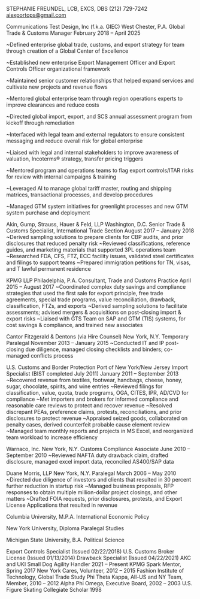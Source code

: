STEPHANIE FREUNDEL, LCB, EXCS, DBS 
(212) 729-7242 aiexportops@gmail.com

Communications Test Design, Inc (f.k.a. GIEC) West Chester, P.A.
Global Trade & Customs Manager February 2018 – April 2025

~Defined enterprise global trade, customs, and export strategy for team through creation of a Global Center of Excellence

~Established new enterprise Export Management Officer and Export Controls Officer organizational framework

~Maintained senior customer relationships that helped expand services and cultivate new projects and revenue flows

~Mentored global enterprise team through region operations experts to improve clearances and reduce costs

~Directed global import, export, and SCS annual assessment program from kickoff through remediation

~Interfaced with legal team and external regulators to ensure consistent messaging and reduce overall risk for global enterprise

~Liaised with legal and internal stakeholders to improve awareness of valuation, Incoterms® strategy, transfer pricing triggers

~Mentored program and operations teams to flag export controls/ITAR risks for review with internal campaigns & training

~Leveraged AI to manage global tariff master, routing and shipping matrices, transactional processes, and develop procedures

~Managed GTM system initiatives for greenlight processes and new GTM system purchase and deployment

Akin, Gump, Strauss, Hauer & Feld, LLP Washington, D.C.
Senior Trade & Customs Specialist, International Trade Section August 2017 – January 2018
~Derived sampling solutions to prepare clients for CBP audits, and prior disclosures that reduced penalty risk
~Reviewed classifications, reference guides, and marketing materials that supported 3PL operations team
~Researched FDA, CFS, FTZ, ECC facility issues, validated steel certificates and filings to support teams
~Prepared immigration petitions for TN, visas, and T lawful permanent residence

KPMG LLP Philadelphia, P.A.
Consultant, Trade and Customs Practice April 2015 – August 2017
~Coordinated complex duty savings and compliance strategies that used the first sale for export principle, free trade
agreements, special trade programs, value reconciliation, drawback, classification, FTZs, and exports
~Derived sampling solutions to facilitate assessments; advised mergers & acquisitions on post-closing import & export risks
~Liaised with GTS Team on SAP and GTM (TIS) systems, for cost savings & compliance, and trained new associates

Cantor Fitzgerald & Dentons (via Hire Counsel) New York, N.Y.
Temporary Paralegal November 2013 – January 2015
~Conducted IT and IP post-closing due diligence, managed closing checklists and binders; co-managed conflicts process

U.S. Customs and Border Protection Port of New York/New Jersey
Import Specialist (BIST completed July 2011) January 2011 – September 2013
~Recovered revenue from textiles, footwear, handbags, cheese, honey, sugar, chocolate, spirits, and wine entries
~Reviewed filings for classification, value, quota, trade programs, OGA, CITES, IPR, AD/CVD for compliance
~Met importers and brokers for informed compliance and reasonable care reviews to protect and recover revenue
~Resolved discrepant PEAs, preference claims, protests, reconciliations, and prior disclosures to protect revenue
~Appraised seized goods, collaborated on penalty cases, derived counterfeit probable cause element review
~Managed team monthly reports and projects in MS Excel, and reorganized team workload to increase efficiency

Warnaco, Inc. New York, N.Y.
Customs Compliance Associate June 2010 – September 2010
~Reviewed NAFTA duty drawback claim, drafted disclosure, managed excel import data, reconciled AS400/SAP data

Duane Morris, LLP New York, N.Y.
Paralegal March 2006 – May 2010
~Directed due diligence of investors and clients that resulted in 30 percent further reduction in startup risk
~Managed business proposals, RFP responses to obtain multiple million-dollar project closings, and other matters
~Drafted FOIA requests, prior disclosures, protests, and Export License Applications that resulted in revenue

Columbia University, M.P.A.
International Economic Policy

New York University, Diploma
Paralegal Studies

Michigan State University, B.A.
Political Science

Export Controls Specialist (Issued 02/22/2018) 
U.S. Customs Broker License (Issued 01/13/2014)
Drawback Specialist (Issued 04/22/2021) 
AKC and UKI Small Dog Agility Handler 2021 – Present
KPMG Spark Mentor, Spring 2017 
New York Cares, Volunteer, 2012 – 2015
Fashion Institute of Technology, Global Trade Study 
Phi Theta Kappa, All-US and NY Team, Member, 2010 – 2012
Alpha Phi Omega, Executive Board, 2002 – 2003
U.S. Figure Skating Collegiate Scholar 1998
